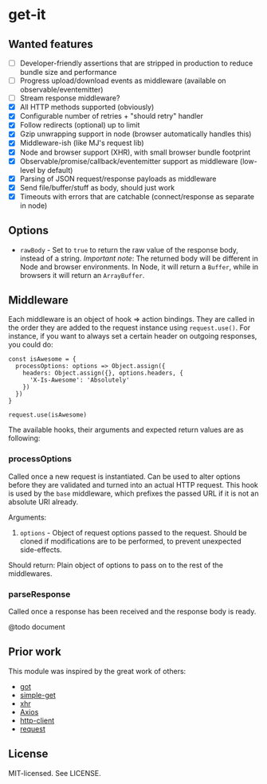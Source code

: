 # get-it

## Wanted features

* [ ] Developer-friendly assertions that are stripped in production to reduce bundle size and performance
* [ ] Progress upload/download events as middleware (available on observable/eventemitter)
* [ ] Stream response middleware?
* [x] All HTTP methods supported (obviously)
* [x] Configurable number of retries + "should retry" handler
* [x] Follow redirects (optional) up to limit
* [x] Gzip unwrapping support in node (browser automatically handles this)
* [x] Middleware-ish (like MJ's request lib)
* [x] Node and browser support (XHR), with small browser bundle footprint
* [x] Observable/promise/callback/eventemitter support as middleware (low-level by default)
* [x] Parsing of JSON request/response payloads as middleware
* [x] Send file/buffer/stuff as body, should just work
* [x] Timeouts with errors that are catchable (connect/response as separate in node)

## Options

* `rawBody` - Set to `true` to return the raw value of the response body, instead of a string. *Important note*: The returned body will be different in Node and browser environments. In Node, it will return a `Buffer`, while in browsers it will return an `ArrayBuffer`.

## Middleware

Each middleware is an object of hook => action bindings. They are called in the order they are added to the request instance using `request.use()`. For instance, if you want to always set a certain header on outgoing responses, you could do:

```
const isAwesome = {
  processOptions: options => Object.assign({
    headers: Object.assign({}, options.headers, {
      'X-Is-Awesome': 'Absolutely'
    })
  })
}

request.use(isAwesome)
```

The available hooks, their arguments and expected return values are as following:

### processOptions

Called once a new request is instantiated. Can be used to alter options before they are validated and turned into an actual HTTP request. This hook is used by the `base` middleware, which prefixes the passed URL if it is not an absolute URI already.

Arguments:

1. `options` - Object of request options passed to the request. Should be cloned if modifications are to be performed, to prevent unexpected side-effects.

Should return: Plain object of options to pass on to the rest of the middlewares.

### parseResponse

Called once a response has been received and the response body is ready.

@todo document

## Prior work

This module was inspired by the great work of others:

* [got](https://github.com/sindresorhus/got)
* [simple-get](https://github.com/feross/simple-get)
* [xhr](https://github.com/naugtur/xhr)
* [Axios](https://github.com/mzabriskie/axios/)
* [http-client](https://github.com/mjackson/http-client)
* [request](https://github.com/request/request)

## License

MIT-licensed. See LICENSE.
